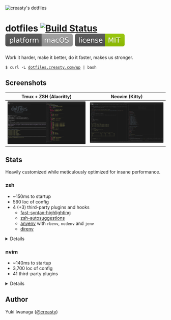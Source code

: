 ![creasty's dotfiles](https://user-images.githubusercontent.com/1695538/117818019-254abb00-b2a3-11eb-8676-5cd1415ce2b5.png)

dotfiles [![Build Status](https://github.com/creasty/dotfiles/actions/workflows/provisioning.yml/badge.svg)](https://github.com/creasty/dotfiles/actions/workflows/provisioning.yml) ![macOS](./docs/images/badges/platform.svg) [![License](./docs/images/badges/license.svg)](./LICENSE.txt)
========

Work it harder, make it better, do it faster, makes us stronger.

<pre><code>$ curl -L <a href="http://dotfiles.creasty.com/up">dotfiles.creasty.com/up</a> | bash</code></pre>

Screenshots
-----------

| Tmux + ZSH (Alacritty) | Neovim (Kitty) |
|---|---|
| ![](./docs/images/screenshots/tmux.png) | ![](./docs/images/screenshots/neovim.png) |

Stats
-----

Heavily customized while meticulously optimized for insane performance.

### zsh

- ~150ms to startup
- 560 loc of config
- 4 (+3) third-party plugins and hooks
  - [fast-syntax-highlighting](https://github.com/zdharma-continuum/fast-syntax-highlighting)
  - [zsh-autosuggestions](https://github.com/zsh-users/zsh-autosuggestions)
  - [anyenv](https://github.com/anyenv/anyenv) with `rbenv`, `nodenv` and `jenv`
  - [direnv](https://github.com/direnv/direnv)

<details>

```sh-session
$ repeat 5 ( time zsh -i -c exit ; sleep 0.1 )
zsh -i -c exit  0.08s user 0.06s system 95% cpu 0.149 total
zsh -i -c exit  0.08s user 0.06s system 95% cpu 0.151 total
zsh -i -c exit  0.08s user 0.06s system 95% cpu 0.142 total
zsh -i -c exit  0.08s user 0.06s system 94% cpu 0.155 total
zsh -i -c exit  0.08s user 0.06s system 95% cpu 0.144 total
```

```sh-session
$ cloc --exclude-dir=plugins shell/zsh
       6 text files.
       6 unique files.
       4 files ignored.

github.com/AlDanial/cloc v 1.84  T=0.01 s (277.8 files/s, 53337.7 lines/s)
-------------------------------------------------------------------------------
Language                     files          blank        comment           code
-------------------------------------------------------------------------------
zsh                              4            126             81            561
-------------------------------------------------------------------------------
SUM:                             4            126             81            561
-------------------------------------------------------------------------------
```

```sh-session
$ ls shell/zsh/plugins | wc -l
```

Profiling:

```sh-session
$ ZSH_PROF_ENABLED=1 zsh -i -c exit
```

</details>

### nvim

- ~140ms to startup
- 3,700 loc of config
- 41 third-party plugins

<details>

```sh-session
$ repeat 5 ( time nvim --headless -c quit ; sleep 0.1 )
nvim --headless -c quit  0.11s user 0.08s system 147% cpu 0.129 total
nvim --headless -c quit  0.12s user 0.08s system 147% cpu 0.135 total
nvim --headless -c quit  0.12s user 0.08s system 146% cpu 0.134 total
nvim --headless -c quit  0.12s user 0.08s system 146% cpu 0.138 total
nvim --headless -c quit  0.12s user 0.08s system 144% cpu 0.135 total
```

```sh-session
$ cloc --exclude-dir=dein,template nvim
      93 text files.
      89 unique files.
      36 files ignored.

github.com/AlDanial/cloc v 1.84  T=0.11 s (572.3 files/s, 43853.1 lines/s)
-------------------------------------------------------------------------------
Language                     files          blank        comment           code
-------------------------------------------------------------------------------
vim script                      49            450            299           2256
Lua                              5             80             21            618
JSON                             1             14              0            293
TypeScript                       3             34              1            270
TOML                             2             44             14            243
Scheme                           1              4              5             28
-------------------------------------------------------------------------------
SUM:                            61            626            340           3708
-------------------------------------------------------------------------------
```

```sh-session
$ rg '^\[\[plugins' nvim/dein.toml nvim/dein_lazy.toml | wc -l
```

Profiling:

```sh-session
$ nvim --headless --startuptime /dev/stdout -c quit
```

</details>

Author
------

Yuki Iwanaga ([@creasty](https://github.com/creasty))
